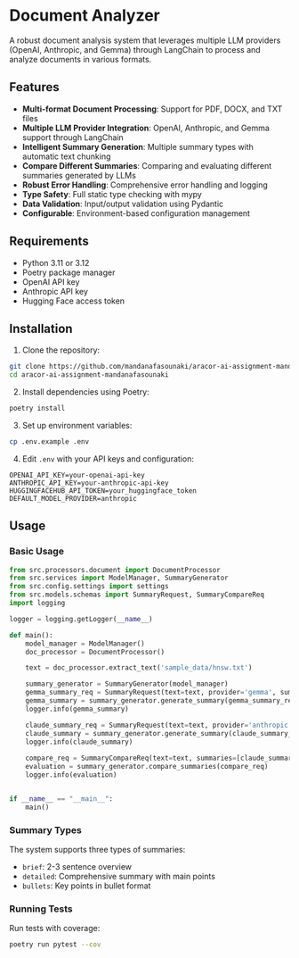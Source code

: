 # Document Analyzer

A robust document analysis system that leverages multiple LLM providers (OpenAI, Anthropic, and Gemma) through LangChain to process and analyze documents in various formats.

## Features

- **Multi-format Document Processing**: Support for PDF, DOCX, and TXT files
- **Multiple LLM Provider Integration**: OpenAI, Anthropic, and Gemma support through LangChain
- **Intelligent Summary Generation**: Multiple summary types with automatic text chunking
- **Compare Different Summaries**: Comparing and evaluating different summaries generated by LLMs 
- **Robust Error Handling**: Comprehensive error handling and logging
- **Type Safety**: Full static type checking with mypy
- **Data Validation**: Input/output validation using Pydantic
- **Configurable**: Environment-based configuration management

## Requirements

- Python 3.11 or 3.12
- Poetry package manager
- OpenAI API key
- Anthropic API key
- Hugging Face access token

## Installation

1. Clone the repository:
```bash
git clone https://github.com/mandanafasounaki/aracor-ai-assignment-mandanafasounaki
cd aracor-ai-assignment-mandanafasounaki
```

2. Install dependencies using Poetry:
```bash
poetry install
```

3. Set up environment variables:
```bash
cp .env.example .env
```

4. Edit `.env` with your API keys and configuration:
```env
OPENAI_API_KEY=your-openai-api-key
ANTHROPIC_API_KEY=your-anthropic-api-key
HUGGINGFACEHUB_API_TOKEN=your_huggingface_token
DEFAULT_MODEL_PROVIDER=anthropic
```

## Usage

### Basic Usage

```python
from src.processors.document import DocumentProcessor
from src.services import ModelManager, SummaryGenerator
from src.config.settings import settings
from src.models.schemas import SummaryRequest, SummaryCompareReq
import logging

logger = logging.getLogger(__name__)

def main():
    model_manager = ModelManager()
    doc_processor = DocumentProcessor()

    text = doc_processor.extract_text('sample_data/hnsw.txt')

    summary_generator = SummaryGenerator(model_manager)
    gemma_summary_req = SummaryRequest(text=text, provider='gemma', summary_type='bullets')
    gemma_summary = summary_generator.generate_summary(gemma_summary_req)
    logger.info(gemma_summary)

    claude_summary_req = SummaryRequest(text=text, provider='anthropic', summary_type='bullets')
    claude_summary = summary_generator.generate_summary(claude_summary_req)
    logger.info(claude_summary)
    
    compare_req = SummaryCompareReq(text=text, summaries=[claude_summary, gemma_summary]) 
    evaluation = summary_generator.compare_summaries(compare_req)
    logger.info(evaluation)


if __name__ == "__main__":
    main()
```

### Summary Types

The system supports three types of summaries:
- `brief`: 2-3 sentence overview
- `detailed`: Comprehensive summary with main points
- `bullets`: Key points in bullet format

### Running Tests

Run tests with coverage:
```bash
poetry run pytest --cov
```